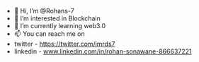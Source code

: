 - 👋 Hi, I’m @Rohans-7
- 👀 I’m interested in Blockchain
- 🌱 I’m currently learning web3.0
- 📫 You can reach me on
- twitter   - https://twitter.com/imrds7
- linkedin  - www.linkedin.com/in/rohan-sonawane-866637221

<!---
Rohans-7/Rohans-7 is a ✨ special ✨ repository because its `README.md` (this file) appears on your GitHub profile.
You can click the Preview link to take a look at your changes.
--->
